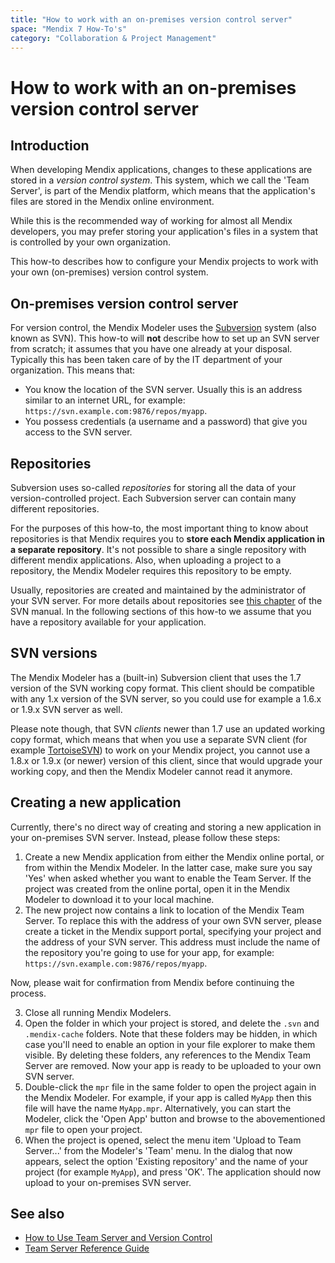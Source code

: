```yaml
---
title: "How to work with an on-premises version control server"
space: "Mendix 7 How-To's"
category: "Collaboration & Project Management"
---
```

# How to work with an on-premises version control server

## Introduction

When developing Mendix applications, changes to these applications are stored in a *version control system*. This system, which we call the 'Team Server', is part of the Mendix platform, which means that the application's files are stored in the Mendix online environment.

While this is the recommended way of working for almost all Mendix developers, you may prefer storing your application's files in a system that is controlled by your own organization.

This how-to describes how to configure your Mendix projects to work with your own (on-premises) version control system.

## On-premises version control server
For version control, the Mendix Modeler uses the [Subversion](https://subversion.apache.org) system (also known as SVN). This how-to will **not** describe how to set up an SVN server from scratch; it assumes that you have one already at your disposal. Typically this has been taken care of by the IT department of your organization. This means that:

* You know the location of the SVN server. Usually this is an address similar to an internet URL, for example: `https://svn.example.com:9876/repos/myapp`.
* You possess credentials (a username and a password) that give you access to the SVN server.

## Repositories
Subversion uses so-called *repositories* for storing all the data of your version-controlled project. Each Subversion server can contain many different repositories.

For the purposes of this how-to, the most important thing to know about repositories is that Mendix requires you to **store each Mendix application in a separate repository**. It's not possible to share a single repository with different mendix applications. Also, when uploading a project to a repository, the Mendix Modeler requires this repository to be empty.

Usually, repositories are created and maintained by the administrator of your SVN server. For more details about repositories see [this chapter](http://svnbook.red-bean.com/en/1.7/svn-book.html#svn.reposadmin) of the SVN manual. In the following sections of this how-to we assume that you have a repository available for your application.

## SVN versions
The Mendix Modeler has a (built-in) Subversion client that uses the 1.7 version of the SVN working copy format. This client should be compatible with any 1.x version of the SVN server, so you could use for example a 1.6.x or 1.9.x SVN server as well.

Please note though, that SVN *clients* newer than 1.7 use an updated working copy format, which means that when you use a separate SVN client (for example [TortoiseSVN](https://tortoisesvn.net/)) to work on your Mendix project, you cannot use a 1.8.x or 1.9.x (or newer) version of this client, since that would upgrade your working copy, and then the Mendix Modeler cannot read it anymore.

## Creating a new application
Currently, there's no direct way of creating and storing a new application in your on-premises SVN server. Instead, please follow these steps:

1. Create a new Mendix application from either the Mendix online portal, or from within the Mendix Modeler. In the latter case, make sure you say 'Yes' when asked whether you want to enable the Team Server. If the project was created from the online portal, open it in the Mendix Modeler to download it to your local machine.
2. The new project now contains a link to location of the Mendix Team Server. To replace this with the address of your own SVN server, please create a ticket in the Mendix support portal, specifying your project and the address of your SVN server. This address must include the name of the repository you're going to use for your app, for example: `https://svn.example.com:9876/repos/myapp`.

Now, please wait for confirmation from Mendix before continuing the process.

3. Close all running Mendix Modelers.
4. Open the folder in which your project is stored, and delete the `.svn` and `.mendix-cache` folders. Note that these folders may be hidden, in which case you'll need to enable an option in your file explorer to make them visible. By deleting these folders, any references to the Mendix Team Server are removed. Now your app is ready to be uploaded to your own SVN server.
5. Double-click the `mpr` file in the same folder to open the project again in the Mendix Modeler. For example, if your app is called `MyApp` then this file will have the name `MyApp.mpr`. Alternatively, you can start the Modeler, click the 'Open App' button and browse to the abovementioned `mpr` file to open your project.
6. When the project is opened, select the menu item 'Upload to Team Server...' from the Modeler's 'Team' menu. In the dialog that now appears, select the option 'Existing repository' and the name of your project (for example `MyApp`), and press 'OK'. The application should now upload to your on-premises SVN server.

## See also
* [How to Use Team Server and Version Control](using-team-server-_-version-control)
* [Team Server Reference Guide](/refguide/team-server)

